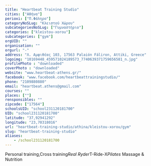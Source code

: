 ```yaml
---
title: "Heartbeat Training Studio"
cities: ["Αθήνα"]
perioxi: ["Π.Φάληρο"]
categoryNoSLug: "Κλειστού Χώρου"
subcategoriesNoSLug: ["Γυμναστήριο"]
categories: ["kleistou-xorou"]
subcategories: ["gym"]
orgUID: ""
organisation: ""
orgurl: "-"
address: "Λ. Αμφιθέας 103, 17563 Palaión Fáliron, Attiki, Greece"
logoimg: "10169448_459571024189573_7740639371759656581_n.jpg"
profilePhoto : "downloaded"
coverPhoto : "downloaded"
website: "www.heartbeat-athens.gr/"
facebook: "www.facebook.com/heartbeattrainingstudio/"
phone: "2109880880"
email: "heartbeat.athens@gmail.com"
courses: ""
places: [""]
rensponsibles: ""
zipcode: ["17564"]
schoolsUID: "school231120181700"
UID: "school231120181700"
latitude: "37,92941292"
longitude: "23,70318016"
url: "heartbeat-training-studio/athina/kleistou-xorou/gym"
slug: "heartbeat-training-studio"
aliases:
    - /school231120181700
---
```



Personal training,Cross training*Real Ryder*T-Ride-X*Pilates* Massage &amp; Nutrition

